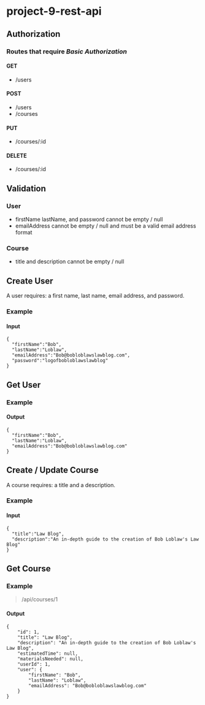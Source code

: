 # project-9-rest-api

## Authorization

### Routes that require *Basic Authorization*

#### GET
  - /users
  
#### POST  
- /users
- /courses

#### PUT
- /courses/:id

#### DELETE

- /courses/:id

## Validation

### User
  - firstName lastName, and password cannot be empty / null
  - emailAddress cannot be empty / null and must be a valid email address format
  

### Course
- title and description cannot be empty / null

## Create User

A user requires: a first name, last name, email address, and password.

### Example
#### Input
```
{
  "firstName":"Bob",
  "lastName":"Loblaw",
  "emailAddress":"Bob@bobloblawslawblog.com",
  "password":"logofbobloblawslawblog"
}
```
## Get User

### Example
#### Output
```
{
  "firstName":"Bob",
  "lastName":"Loblaw",
  "emailAddress":"Bob@bobloblawslawblog.com"
}

```
  

## Create / Update Course

A course requires: a title and a description.

### Example
#### Input
```
{
  "title":"Law Blog",
  "description":"An in-depth guide to the creation of Bob Loblaw's Law Blog"
}
```
## Get Course

### Example
>/api/courses/1
#### Output
```
{
    "id": 1,
    "title": "Law Blog",
    "description": "An in-depth guide to the creation of Bob Loblaw's Law Blog",
    "estimatedTime": null,
    "materialsNeeded": null,
    "userId": 1,
    "user": {
        "firstName": "Bob",
        "lastName": "Loblaw",
        "emailAddress": "Bob@bobloblawslawblog.com"
    }
}
```

